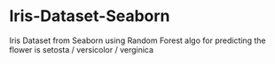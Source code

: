 # Iris-Dataset-Seaborn
Iris Dataset from Seaborn using Random Forest algo for predicting the flower is setosta / versicolor / verginica

